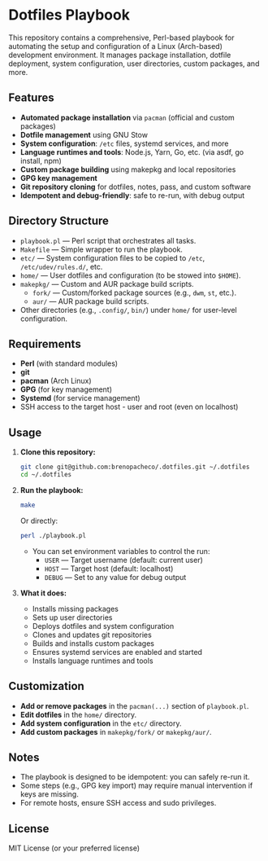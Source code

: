 # Dotfiles Playbook

This repository contains a comprehensive, Perl-based playbook for automating the setup and configuration of a Linux (Arch-based) development environment. It manages package installation, dotfile deployment, system configuration, user directories, custom packages, and more.

## Features

- **Automated package installation** via `pacman` (official and custom packages)
- **Dotfile management** using GNU Stow
- **System configuration**: `/etc` files, systemd services, and more
- **Language runtimes and tools**: Node.js, Yarn, Go, etc. (via asdf, go install, npm)
- **Custom package building** using makepkg and local repositories
- **GPG key management**
- **Git repository cloning** for dotfiles, notes, pass, and custom software
- **Idempotent and debug-friendly**: safe to re-run, with debug output

## Directory Structure

- `playbook.pl` — Perl script that orchestrates all tasks.
- `Makefile` — Simple wrapper to run the playbook.
- `etc/` — System configuration files to be copied to `/etc`, `/etc/udev/rules.d/`, etc.
- `home/` — User dotfiles and configuration (to be stowed into `$HOME`).
- `makepkg/` — Custom and AUR package build scripts.
  - `fork/` — Custom/forked package sources (e.g., `dwm`, `st`, etc.).
  - `aur/` — AUR package build scripts.
- Other directories (e.g., `.config/`, `bin/`) under `home/` for user-level configuration.

## Requirements

- **Perl** (with standard modules)
- **git**
- **pacman** (Arch Linux)
- **GPG** (for key management)
- **Systemd** (for service management)
- SSH access to the target host - user and root (even on localhost)

## Usage

1. **Clone this repository:**
   ```sh
   git clone git@github.com:brenopacheco/.dotfiles.git ~/.dotfiles
   cd ~/.dotfiles
   ```

2. **Run the playbook:**
   ```sh
   make
   ```
   Or directly:
   ```sh
   perl ./playbook.pl
   ```

   - You can set environment variables to control the run:
     - `USER` — Target username (default: current user)
     - `HOST` — Target host (default: localhost)
     - `DEBUG` — Set to any value for debug output

3. **What it does:**
   - Installs missing packages
   - Sets up user directories
   - Deploys dotfiles and system configuration
   - Clones and updates git repositories
   - Builds and installs custom packages
   - Ensures systemd services are enabled and started
   - Installs language runtimes and tools

## Customization

- **Add or remove packages** in the `pacman(...)` section of `playbook.pl`.
- **Edit dotfiles** in the `home/` directory.
- **Add system configuration** in the `etc/` directory.
- **Add custom packages** in `makepkg/fork/` or `makepkg/aur/`.

## Notes

- The playbook is designed to be idempotent: you can safely re-run it.
- Some steps (e.g., GPG key import) may require manual intervention if keys are missing.
- For remote hosts, ensure SSH access and sudo privileges.

## License

MIT License (or your preferred license) 